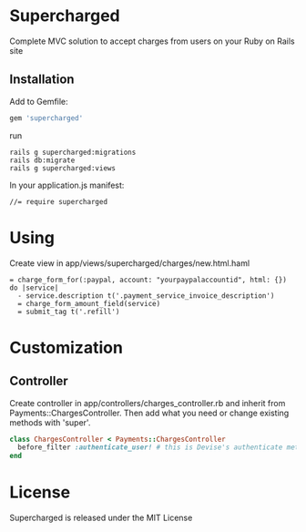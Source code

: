 # Supercharged

Complete MVC solution to accept charges from users on your Ruby on Rails site

## Installation

Add to Gemfile:

```ruby
gem 'supercharged'

```

run

    rails g supercharged:migrations
    rails db:migrate
    rails g supercharged:views

In your application.js manifest:

```
//= require supercharged
```

# Using

Create view in app/views/supercharged/charges/new.html.haml

```haml
= charge_form_for(:paypal, account: "yourpaypalaccountid", html: {}) do |service|
  - service.description t('.payment_service_invoice_description')
  = charge_form_amount_field(service)
  = submit_tag t('.refill')

```

# Customization

## Controller

Create controller in app/controllers/charges_controller.rb and inherit from Payments::ChargesController.
Then add what you need or change existing methods with 'super'.

```ruby
class ChargesController < Payments::ChargesController
  before_filter :authenticate_user! # this is Devise's authenticate method
end
```

# License

Supercharged is released under the MIT License
